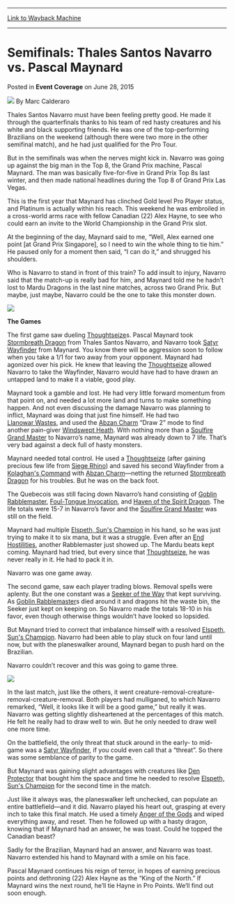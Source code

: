 
---
[Link to Wayback Machine](https://web.archive.org/web/20151020020722/http://magic.wizards.com/en/events/coverage/gpbue15/semifinals-thales-santos-navarro-vs-pascal-maynard-2015-06-28)

[_metadata_:author]:- "Marc Calderaro"
[_metadata_:description]:- "Thales Santos Navarro must have been feeling pretty good. He made it through the quarterfinals thanks to his team of red hasty creatures and his white and black supporting friends. He was one of the top-performing Brazilians on the weekend (although there were two more in the other semifinal match), and he had just qualified for the Pro Tour."
[_metadata_:generator]:- "Drupal 7 (http://drupal.org)"
[_metadata_:node]:- "407661"
[_metadata_:publish_date]:- "2015-06-28"
[_metadata_:source]:- "div-main-content"
[_metadata_:title]:- "Semifinals: Thales Santos Navarro vs. Pascal Maynard"
[_metadata_:wayback_capture_timestamp]:- "2015-10-20 02:07:22"
[_metadata_:wayback_raw_url]:- "https://web.archive.org/web/20151020020722id_/http://magic.wizards.com/en/events/coverage/gpbue15/semifinals-thales-santos-navarro-vs-pascal-maynard-2015-06-28"
[_metadata_:wayback_url]:- "http://magic.wizards.com/en/events/coverage/gpbue15/semifinals-thales-santos-navarro-vs-pascal-maynard-2015-06-28"
---


Semifinals: Thales Santos Navarro vs. Pascal Maynard
====================================================



 Posted in **Event Coverage**
 on June 28, 2015 






![](https://media.magic.wizards.com/styles/auth_small/public/images/person/calderaro.jpg)
By Marc Calderaro










Thales Santos Navarro must have been feeling pretty good. He made it through the quarterfinals thanks to his team of red hasty creatures and his white and black supporting friends. He was one of the top-performing Brazilians on the weekend (although there were two more in the other semifinal match), and he had just qualified for the Pro Tour.



But in the semifinals was when the nerves might kick in. Navarro was going up against the big man in the Top 8, the Grand Prix machine, Pascal Maynard. The man was basically five-for-five in Grand Prix Top 8s last winter, and then made national headlines during the Top 8 of Grand Prix Las Vegas.



This is the first year that Maynard has clinched Gold level Pro Player status, and Platinum is actually within his reach. This weekend he was embroiled in a cross-world arms race with fellow Canadian (22) Alex Hayne, to see who could earn an invite to the World Championship in the Grand Prix slot.



At the beginning of the day, Maynard said to me, “Well, Alex earned one point [at Grand Prix Singapore], so I need to win the whole thing to tie him.” He paused only for a moment then said, “I can do it,” and shrugged his shoulders.



Who is Navarro to stand in front of this train? To add insult to injury, Navarro said that the match-up is really bad for him, and Maynard told me he hadn’t lost to Mardu Dragons in the last nine matches, across two Grand Prix. But maybe, just maybe, Navarro could be the one to take this monster down.


![](https://media.wizards.com/2015/events/gpbue15/sf_maynard.jpg)  





**The Games**



The first game saw dueling [Thoughtseize](http://gatherer.wizards.com/Pages/Card/Details.aspx?name=Thoughtseize)s. Pascal Maynard took [Stormbreath Dragon](http://gatherer.wizards.com/Pages/Card/Details.aspx?name=Stormbreath+Dragon) from Thales Santos Navarro, and Navarro took [Satyr Wayfinder](http://gatherer.wizards.com/Pages/Card/Details.aspx?name=Satyr+Wayfinder) from Maynard. You know there will be aggression soon to follow when you take a 1/1 for two away from your opponent. Maynard had agonized over his pick. He knew that leaving the [Thoughtseize](http://gatherer.wizards.com/Pages/Card/Details.aspx?name=Thoughtseize) allowed Navarro to take the Wayfinder, Navarro would have had to have drawn an untapped land to make it a viable, good play.



Maynard took a gamble and lost. He had very little forward momentum from that point on, and needed a lot more land and turns to make something happen. And not even discussing the damage Navarro was planning to inflict, Maynard was doing that just fine himself. He had two [Llanowar Wastes](http://gatherer.wizards.com/Pages/Card/Details.aspx?name=Llanowar%C2%A0Wastes), and used the [Abzan Charm](http://gatherer.wizards.com/Pages/Card/Details.aspx?name=Abzan+Charm) “Draw 2” mode to find another pain-giver [Windswept Heath](http://gatherer.wizards.com/Pages/Card/Details.aspx?name=Windswept+Heath). With nothing more than a [Soulfire Grand Master](http://gatherer.wizards.com/Pages/Card/Details.aspx?name=Soulfire+Grand+Master) to Navarro’s name, Maynard was already down to 7 life. That’s very bad against a deck full of hasty monsters.



Maynard needed total control. He used a [Thoughtseize](http://gatherer.wizards.com/Pages/Card/Details.aspx?name=Thoughtseize) (after gaining precious few life from [Siege Rhino](http://gatherer.wizards.com/Pages/Card/Details.aspx?name=Siege+Rhino)) and saved his second Wayfinder from a [Kolaghan's Command](http://gatherer.wizards.com/Pages/Card/Details.aspx?name=Kolaghan%27s+Command) with [Abzan Charm](http://gatherer.wizards.com/Pages/Card/Details.aspx?name=Abzan+Charm)—netting the returned [Stormbreath Dragon](http://gatherer.wizards.com/Pages/Card/Details.aspx?name=Stormbreath+Dragon) for his troubles. But he was on the back foot.



The Quebecois was still facing down Navarro’s hand consisting of [Goblin Rabblemaster](http://gatherer.wizards.com/Pages/Card/Details.aspx?name=Goblin+Rabblemaster), [Foul-Tongue Invocation](http://gatherer.wizards.com/Pages/Card/Details.aspx?name=Foul-Tongue+Invocation), and [Haven of the Spirit Dragon](http://gatherer.wizards.com/Pages/Card/Details.aspx?name=Haven+of+the+Spirit+Dragon). The life totals were 15-7 in Navarro’s favor and the [Soulfire Grand Master](http://gatherer.wizards.com/Pages/Card/Details.aspx?name=Soulfire+Grand+Master) was still on the field.



Maynard had multiple [Elspeth, Sun's Champion](http://gatherer.wizards.com/Pages/Card/Details.aspx?name=Elspeth%2C+Sun%27s+Champion) in his hand, so he was just trying to make it to six mana, but it was a struggle. Even after an [End Hostilities](http://gatherer.wizards.com/Pages/Card/Details.aspx?name=End+Hostilities), another Rabblemaster just showed up. The Mardu beats kept coming. Maynard had tried, but every since that [Thoughtseize](http://gatherer.wizards.com/Pages/Card/Details.aspx?name=Thoughtseize), he was never really in it. He had to pack it in.



Navarro was one game away.



The second game, saw each player trading blows. Removal spells were aplenty. But the one constant was a [Seeker of the Way](http://gatherer.wizards.com/Pages/Card/Details.aspx?name=Seeker+of+the+Way) that kept surviving. As [Goblin Rabblemaster](http://gatherer.wizards.com/Pages/Card/Details.aspx?name=Goblin+Rabblemaster)s died around it and dragons hit the waste bin, the Seeker just kept on keeping on. So Navarro made the totals 18-10 in his favor, even though otherwise things wouldn’t have looked so lopsided.



But Maynard tried to correct that imbalance himself with a resolved [Elspeth, Sun's Champion](http://gatherer.wizards.com/Pages/Card/Details.aspx?name=Elspeth%2C+Sun%27s+Champion). Navarro had been able to play stuck on four land until now, but with the planeswalker around, Maynard began to push hard on the Brazilian.



Navarro couldn’t recover and this was going to game three.


![](https://media.wizards.com/2015/events/gpbue15/sf_santos.jpg)  




In the last match, just like the others, it went creature-removal-creature-removal-creature-removal. Both players had mulliganed, to which Navarro remarked, “Well, it looks like it will be a good game,” but really it was. Navarro was getting slightly disheartened at the percentages of this match. He felt he really had to draw well to win. But he only needed to draw well one more time.



On the battlefield, the only threat that stuck around in the early- to mid-game was a [Satyr Wayfinder](http://gatherer.wizards.com/Pages/Card/Details.aspx?name=Satyr+Wayfinder), if you could even call that a “threat”. So there was some semblance of parity to the game.



But Maynard was gaining slight advantages with creatures like [Den Protector](http://gatherer.wizards.com/Pages/Card/Details.aspx?name=Den+Protector) that bought him the space and time he needed to resolve [Elspeth, Sun's Champion](http://gatherer.wizards.com/Pages/Card/Details.aspx?name=Elspeth%2C+Sun%27s+Champion) for the second time in the match.



Just like it always was, the planeswalker left unchecked, can populate an entire battlefield—and it did. Navarro played his heart out, grasping at every inch to take this final match. He used a timely [Anger of the Gods](http://gatherer.wizards.com/Pages/Card/Details.aspx?name=Anger+of+the+Gods) and wiped everything away, and reset. Then he followed up with a hasty dragon, knowing that if Maynard had an answer, he was toast. Could he topped the Canadian beast?



Sadly for the Brazilian, Maynard had an answer, and Navarro was toast. Navarro extended his hand to Maynard with a smile on his face.



Pascal Maynard continues his reign of terror, in hopes of earning precious points and dethroning (22) Alex Hayne as the “King of the North.” If Maynard wins the next round, he’ll tie Hayne in Pro Points. We’ll find out soon enough.







